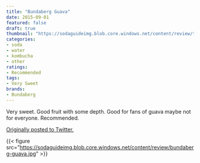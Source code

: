 ```yaml
---
title: "Bundaberg Guava"
date: 2015-09-01
featured: false
draft: true
thumbnail: "https://sodaguideimg.blob.core.windows.net/content/review/thumbs/bundaberg-guava.jpg"
categories:
- soda
- water
- kombucha
- other
ratings:
- Recommended
tags:
- Very Sweet
brands:
- Bundaberg
---
```


Very sweet. Good fruit with some depth. Good for fans of guava maybe not for everyone. Recommended.

[Originally posted to Twitter.](https://twitter.com/Cavorter/status/638771411729801216)

{{< figure src="https://sodaguideimg.blob.core.windows.net/content/review/bundaberg-guava.jpg" >}}

